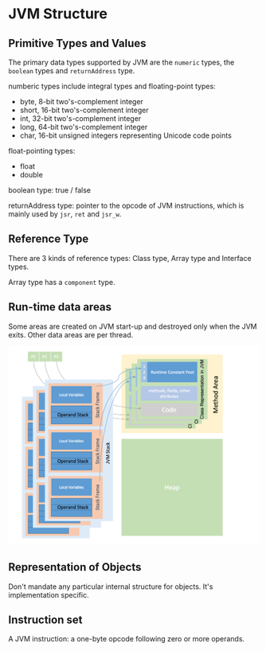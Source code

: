 # JVM Structure
## Primitive Types and Values
The primary data types supported by JVM are the `numeric` types, the `boolean` types and `returnAddress` type.

numberic types include integral types and floating-point types:

- byte, 8-bit two's-complement integer
- short, 16-bit two's-complement integer
- int, 32-bit two's-complement integer
- long, 64-bit two's-complement integer
- char, 16-bit unsigned integers representing Unicode code points

float-pointing types:

- float
- double

boolean type: true / false

returnAddress type:
pointer to the opcode of JVM instructions, which is mainly used by `jsr`, `ret` and `jsr_w`.

## Reference Type
There are 3 kinds of reference types: Class type, Array type and Interface types.

Array type has a `component` type.

## Run-time data areas
Some areas are created on JVM start-up and destroyed only when the JVM exits. Other data areas are per thread.

![](jvm-structure.png)

## Representation of Objects
Don't mandate any particular internal structure for objects. It's implementation specific.

## Instruction set
A JVM instruction: a one-byte opcode following zero or more operands.